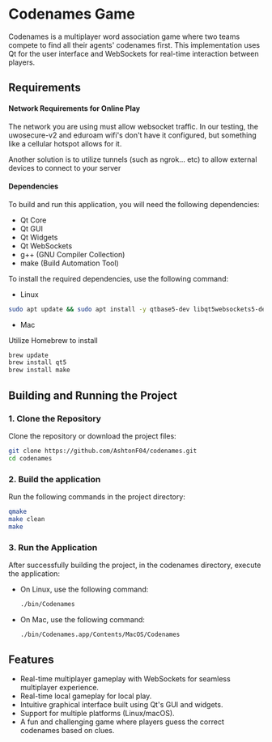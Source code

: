 # Codenames Game

Codenames is a multiplayer word association game where two teams compete to find all their agents' codenames first. This implementation uses Qt for the user interface and WebSockets for real-time interaction between players.

## Requirements


#### Network Requirements for Online Play

The network you are using must allow websocket traffic. In our testing, the uwosecure-v2 and eduroam wifi's don't have it configured, but something like a cellular hotspot allows for it.

Another solution is to utilize tunnels (such as ngrok... etc) to allow external devices to connect to your server

#### Dependencies

To build and run this application, you will need the following dependencies:

- Qt Core
- Qt GUI
- Qt Widgets
- Qt WebSockets
- g++ (GNU Compiler Collection)
- make (Build Automation Tool)



To install the required dependencies, use the following command:

- Linux

```bash
sudo apt update && sudo apt install -y qtbase5-dev libqt5websockets5-dev g++ make
```

- Mac

Utilize Homebrew to install


```bash
brew update
brew install qt5
brew install make
```


## Building and Running the Project
### 1. Clone the Repository
Clone the repository or download the project files:

```bash
git clone https://github.com/AshtonF04/codenames.git
cd codenames
```

### 2. Build the application
Run the following commands in the project directory:

```bash
qmake
make clean
make
```

### 3. Run the Application
After successfully building the project, in the codenames directory, execute the application:
- On Linux, use the following command:
  ```bash
  ./bin/Codenames
  ```
- On Mac, use the following command:
  ```bash
  ./bin/Codenames.app/Contents/MacOS/Codenames
  ```


## Features
- Real-time multiplayer gameplay with WebSockets for seamless multiplayer experience.
- Real-time local gameplay for local play.
- Intuitive graphical interface built using Qt's GUI and widgets.
- Support for multiple platforms (Linux/macOS).
- A fun and challenging game where players guess the correct codenames based on clues.
